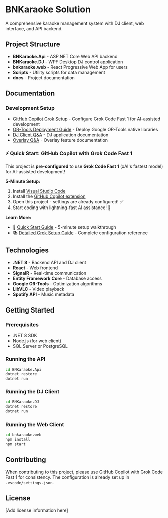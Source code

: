 # BNKaraoke Solution

A comprehensive karaoke management system with DJ client, web interface, and API backend.

## Project Structure

- **BNKaraoke.Api** - ASP.NET Core Web API backend
- **BNKaraoke.DJ** - WPF Desktop DJ control application
- **bnkaraoke.web** - React Progressive Web App for users
- **Scripts** - Utility scripts for data management
- **docs** - Project documentation

## Documentation

### Development Setup
- [GitHub Copilot Grok Setup](docs/github-copilot-grok-setup.md) - Configure Grok Code Fast 1 for AI-assisted development
- [OR-Tools Deployment Guide](docs/ortools-deployment.md) - Deploy Google OR-Tools native libraries
- [DJ Client Q&A](docs/dj-client-qa.md) - DJ application documentation
- [Overlay Q&A](docs/overlay-qa.md) - Overlay feature documentation

### ⚡ Quick Start: GitHub Copilot with Grok Code Fast 1

This project is **pre-configured** to use **Grok Code Fast 1** (xAI's fastest model) for AI-assisted development!

**5-Minute Setup:**
1. Install [Visual Studio Code](https://code.visualstudio.com/)
2. Install the [GitHub Copilot extension](https://marketplace.visualstudio.com/items?itemName=GitHub.copilot)
3. Open this project - settings are already configured! ✅
4. Start coding with lightning-fast AI assistance! 🚀

**Learn More:**
- 📖 [Quick Start Guide](docs/QUICK_START.md) - 5-minute setup walkthrough
- 📚 [Detailed Grok Setup Guide](docs/github-copilot-grok-setup.md) - Complete configuration reference

## Technologies

- **.NET 8** - Backend API and DJ client
- **React** - Web frontend
- **SignalR** - Real-time communication
- **Entity Framework Core** - Database access
- **Google OR-Tools** - Optimization algorithms
- **LibVLC** - Video playback
- **Spotify API** - Music metadata

## Getting Started

### Prerequisites

- .NET 8 SDK
- Node.js (for web client)
- SQL Server or PostgreSQL

### Running the API

```bash
cd BNKaraoke.Api
dotnet restore
dotnet run
```

### Running the DJ Client

```bash
cd BNKaraoke.DJ
dotnet restore
dotnet run
```

### Running the Web Client

```bash
cd bnkaraoke.web
npm install
npm start
```

## Contributing

When contributing to this project, please use GitHub Copilot with Grok Code Fast 1 for consistency. The configuration is already set up in `.vscode/settings.json`.

## License

[Add license information here]
